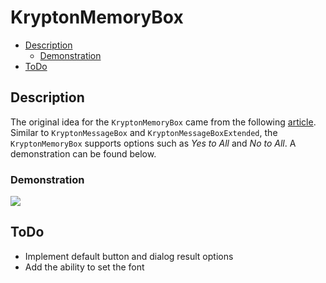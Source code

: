 ﻿# KryptonMemoryBox

* [Description](#Description)
	* [Demonstration](#Demonstration)
* [ToDo](#todo)

## Description

The original idea for the `KryptonMemoryBox` came from the following [article](https://www.codeproject.com/Articles/17392/MemoryBox-A-Yes-No-Yes-to-all-No-to-all-Dialog-for). Similar to `KryptonMessageBox` and `KryptonMessageBoxExtended`, the `KryptonMemoryBox` supports options such as _Yes to All_ and _No to All_. A demonstration can be found below.

### Demonstration

![](https://github.com/Krypton-Suite/Documentation/blob/main/Assets/Extended-Toolkit/KryptonMemoryBoxExample.gif?raw=true)

## ToDo

- Implement default button and dialog result options
- Add the ability to set the font